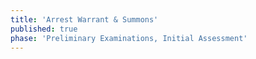 ```yaml
---
title: 'Arrest Warrant & Summons'
published: true
phase: 'Preliminary Examinations, Initial Assessment'
---
```



